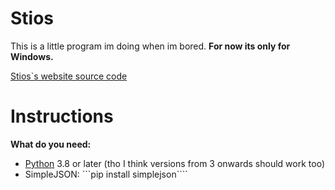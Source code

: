 # Stios
This is a little program im doing when im bored.
**For now its only for Windows.**

[Stios`s website source code](https://github.com/Tresquel/stios-website)
# Instructions
**What do you need:**
  - [Python](https://www.python.org/) 3.8 or later (tho I think versions from 3 onwards should work too)
  - SimpleJSON: ```pip install simplejson````
